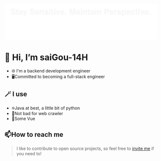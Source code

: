 ![](signature.svg)

# 👋 Hi, I’m saiGou-14H
- 🌐 I'm a backend development engineer
- 🖥️Committed to becoming a full-stack engineer

## 🪄 I use
- 🔯Java at best, a little bit of python
- 🐍Not bad for web crawler
- 🍵Some Vue


## 📫How to reach me
> I like to contribute to open source projects, so feel free to [invite me](mailto:minecrafttmi@foxmail.com) if you need to!
